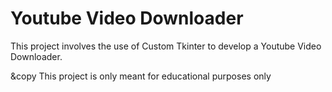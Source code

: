 # Youtube Video Downloader
This project involves the use of Custom Tkinter to develop a Youtube Video Downloader.

&copy This project is only meant for educational purposes only
